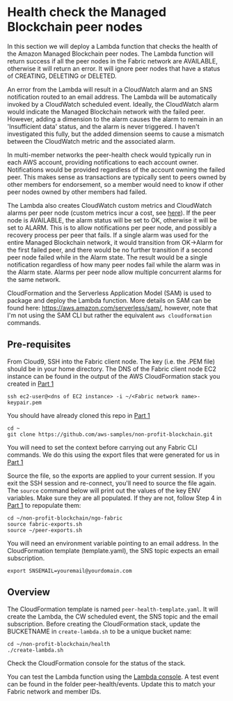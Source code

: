 # Health check the Managed Blockchain peer nodes

In this section we will deploy a Lambda function that checks the health of the Amazon Managed Blockchain peer nodes.
The Lambda function will return success if all the peer nodes in the Fabric network are AVAILABLE, otherwise it will
return an error. It will ignore peer nodes that have a status of CREATING, DELETING or DELETED. 

An error from the Lambda will result in a CloudWatch alarm and an SNS notification routed to an email address. The 
Lambda will be automatically invoked by a CloudWatch scheduled event. Ideally, the CloudWatch alarm would indicate
the Managed Blockchain network with the failed peer. However, adding a dimension to the alarm causes the alarm to 
remain in an 'Insufficient data' status, and the alarm is never triggered. I haven't investigated this fully, but 
the added dimension seems to cause a mismatch between the CloudWatch metric and the associated alarm.

In multi-member networks the peer-health check would typically run in each AWS account, providing notifications to 
each account owner. Notifications would be provided regardless of the account owning the failed peer. This makes sense
as transactions are typically sent to peers owned by other members for endorsement, so a member would need to know if
other peer nodes owned by other members had failed.

The Lambda also creates CloudWatch custom metrics and CloudWatch alarms per peer node (custom metrics incur a cost, see [here](https://aws.amazon.com/cloudwatch/pricing)). If the peer node is AVAILABLE, the alarm status will be set to OK, otherwise it will be set to ALARM. This is to allow notifications per peer node, and possibly a recovery process per peer that fails. If a single alarm was used for the entire Managed Blockchain network, it would  transition from OK->Alarm for the first failed peer, and there would be no further transition if a second peer node failed while in the Alarm state. The result would be a single notification regardless of how many peer nodes fail while the alarm was in the Alarm state. Alarms per peer node allow multiple concurrent alarms for the same network.

CloudFormation and the Serverless Application Model (SAM) is used to package and deploy the Lambda function. More details on SAM can be found here: https://aws.amazon.com/serverless/sam/, however, note that I'm not using the SAM CLI but rather the equivalent `aws cloudformation` commands.

## Pre-requisites

From Cloud9, SSH into the Fabric client node. The key (i.e. the .PEM file) should be in your home directory. 
The DNS of the Fabric client node EC2 instance can be found in the output of the AWS CloudFormation stack you 
created in [Part 1](../ngo-fabric/README.md)

```
ssh ec2-user@<dns of EC2 instance> -i ~/<Fabric network name>-keypair.pem
```

You should have already cloned this repo in [Part 1](../ngo-fabric/README.md)

```
cd ~
git clone https://github.com/aws-samples/non-profit-blockchain.git
```

You will need to set the context before carrying out any Fabric CLI commands. We do this 
using the export files that were generated for us in [Part 1](../ngo-fabric/README.md)

Source the file, so the exports are applied to your current session. If you exit the SSH 
session and re-connect, you'll need to source the file again. The `source` command below
will print out the values of the key ENV variables. Make sure they are all populated. If
they are not, follow Step 4 in [Part 1](../ngo-fabric/README.md) to repopulate them:

```
cd ~/non-profit-blockchain/ngo-fabric
source fabric-exports.sh
source ~/peer-exports.sh 
```

You will need an environment variable pointing to an email address. In the CloudFormation template (template.yaml), the SNS topic expects an email subscription.

```
export SNSEMAIL=youremail@yourdomain.com
```

## Overview
The CloudFormation template is named `peer-health-template.yaml`. It will create the Lambda, the CW scheduled event, the SNS topic and the email subscription. Before creating the CloudFormation stack, update the BUCKETNAME in `create-lambda.sh` to be a unique bucket name:

```
cd ~/non-profit-blockchain/health
./create-lambda.sh
```

Check the CloudFormation console for the status of the stack.

You can test the Lambda function using the [Lambda console](https://console.aws.amazon.com/lambda). A test event can be found
in the folder peer-health/events. Update this to match your Fabric network and member IDs.